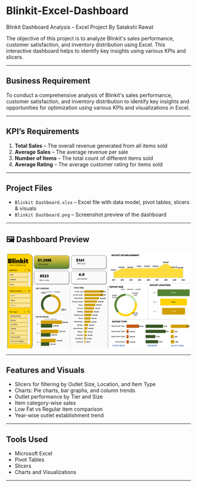 # Blinkit-Excel-Dashboard
 Blinkit Dashboard Analysis – Excel Project By Satakshi Rawat

The objective of this project is to analyze Blinkit's sales performance, customer satisfaction, and inventory distribution using Excel. This interactive dashboard helps to identify key insights using various KPIs and slicers.

---

##  Business Requirement

To conduct a comprehensive analysis of Blinkit's sales performance, customer satisfaction, and inventory distribution to identify key insights and opportunities for optimization using various KPIs and visualizations in Excel.

---

##  KPI’s Requirements

1. **Total Sales** – The overall revenue generated from all items sold  
2. **Average Sales** – The average revenue per sale  
3. **Number of Items** – The total count of different items sold  
4. **Average Rating** – The average customer rating for items sold  

---

##  Project Files

- `Blinkit Dashboard.xlsx` – Excel file with data model, pivot tables, slicers & visuals  
- `Blinkit Dashboard.png` – Screenshot preview of the dashboard  

---

## 🖼️ Dashboard Preview

![Blinkit Dashboard](Blinkit%20Dasboard.png)



---
## Features and Visuals

- Slicers for filtering by Outlet Size, Location, and Item Type  
- Charts: Pie charts, bar graphs, and column trends  
- Outlet performance by Tier and Size  
- Item category-wise sales  
- Low Fat vs Regular item comparison  
- Year-wise outlet establishment trend

---

## Tools Used

- Microsoft Excel  
- Pivot Tables  
- Slicers  
- Charts and Visualizations  

---





